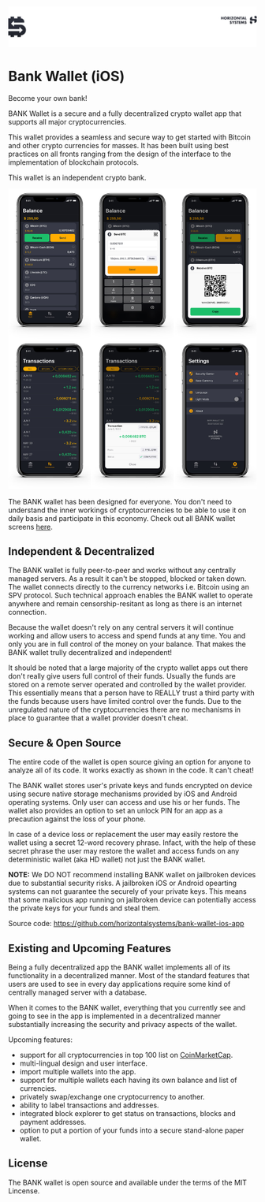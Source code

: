 ![Header](/Images/top-logo.jpg)

# Bank Wallet (iOS)

Become your own bank!

BANK Wallet is a secure and a fully decentralized crypto wallet app that supports all major cryptocurrencies. 

This wallet provides a seamless and secure way to get started with Bitcoin and other crypto currencies for masses. It has been built using best practices on all fronts ranging from the design of the interface to the implementation of blockchain protocols.

This wallet is an independent crypto bank. 

![Header](/Images/BankWalletAllTabs-X-Mockup.jpg)

The BANK wallet has been designed for everyone. You don't need to understand the inner workings of cryptocurrencies to be able to use it on daily basis and participate in this economy. Check out all BANK wallet screens [here](https://scene.zeplin.io/project/5b167c731d079e4122e946b7).

## Independent & Decentralized

The BANK wallet is fully peer-to-peer and works without any centrally managed servers. As a result it can't be stopped, blocked or taken down. The wallet connects directly to the currency networks i.e. Bitcoin using an SPV protocol. Such technical approach enables the BANK wallet to operate anywhere and remain censorship-resitant as long as there is an internet connection. 

Because the wallet doesn't rely on any central servers it will continue working and allow users to access and spend funds at any time. You and only you are in full control of the money on your balance. That makes the BANK wallet trully decentralized and independent!

It should be noted that a large majority of the crypto wallet apps out there don't really give users full control of their funds. Usually the funds are stored on a remote server operated and controlled by the wallet provider. This essentially means that a person have to REALLY trust a third party with the funds because users have limited control over the funds. Due to the unregulated nature of the cryptocurrencies there are no mechanisms in place to guarantee that a wallet provider doesn't cheat.


## Secure & Open Source

The entire code of the wallet is open source giving an option for anyone to analyze all of its code. It works exactly as shown in the code. It can't cheat!

The BANK wallet stores user's private keys and funds encrypted on device using secure native storage mechanisms provided by iOS and Android operating systems. Only user can access and use his or her funds. The wallet also provides an option to set an unlock PIN for an app as a precaution against the loss of your phone. 

In case of a device loss or replacement the user may easily restore the wallet using a secret 12-word recovery phrase. Infact, with the help of these secret phrase the user may restore the wallet and access funds on any deterministic wallet (aka HD wallet) not just the BANK wallet.

**NOTE:** We DO NOT recommend installing BANK wallet on jailbroken devices due to substantial security risks. A jailbroken iOS or Android opearting systems can not guarantee the securely of your private keys. This means that some malicious app running on jailbroken device can potentially access the private keys for your funds and steal them.

Source code: https://github.com/horizontalsystems/bank-wallet-ios-app

## Existing and Upcoming Features

Being a fully decentralized app the BANK wallet implements all of its functionality in a decentralized manner. Most of the standard features that users are used to see in every day applications require some kind of centrally managed server with a database. 

When it comes to the BANK wallet, everything that you currently see and going to see in the app is implemented in a decentralized manner substantially increasing the security and privacy aspects of the wallet.

Upcoming features:

* support for all cryptocurrencies in top 100 list on [CoinMarketCap](https://coinmarketcap.com).
* multi-lingual design and user interface.
* import multiple wallets into the app.
* support for multiple wallets each having its own balance and list of currencies.
* privately swap/exchange one cryptocurrency to another.
* ability to label transactions and addresses.
* integrated block explorer to get status on transactions, blocks and payment addresses.
* option to put a portion of your funds into a secure stand-alone paper wallet.

## License

The BANK wallet is open source and available under the terms of the MIT Lincense.
